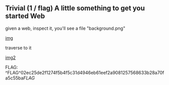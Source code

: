 ## Trivial (1 / flag)	A little something to get you started	Web

given a web, inspect it, you'll see a file "background.png"

[img](https://github.com/kevevine/writeups/blob/master/hacker101/A%20little%20something%20to%20get%20you%20started/ss1.png)

traverse to it

[img2](https://github.com/kevevine/writeups/blob/master/hacker101/A%20little%20something%20to%20get%20you%20started/ss2.png)

FLAG: ^FLAG^02ec25de2f1274f5b4f5c31d4946eb61eef2a9081257568633b28a70fa5c55ba$FLAG$
